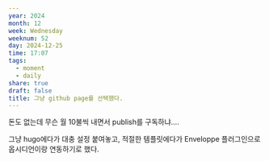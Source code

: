 ```yaml
---
year: 2024
month: 12
week: Wednesday
weeknum: 52
day: 2024-12-25
time: 17:07
tags:
  - moment
  - daily
share: true
draft: false
title: 그냥 github page를 선택했다.
---
```

돈도 없는데 무슨 월 10불씩 내면서 publish를 구독하냐....

그냥 hugo에다가 대충 설정 붙여놓고, 적절한 템플릿에다가 Enveloppe 플러그인으로 옵시디언이랑 연동하기로 했다.